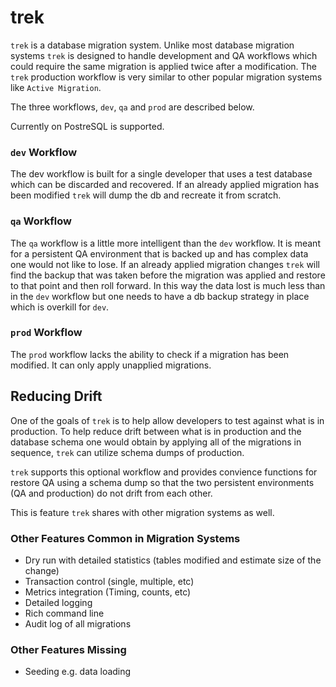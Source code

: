 # trek

`trek` is a database migration system. Unlike most database migration systems `trek` is designed to handle development and QA workflows which could require the same migration is applied twice after a modification. The `trek` production workflow is very similar to other popular migration systems like `Active Migration`.

The three workflows, `dev`, `qa` and `prod` are described below.

Currently on PostreSQL is supported.

### `dev` Workflow

The dev workflow is built for a single developer that uses a test database which can be discarded and recovered. If an already applied migration has been modified `trek` will dump the db and recreate it from scratch.

### `qa` Workflow

The `qa` workflow is a little more intelligent than the `dev` workflow. It is meant for a persistent QA environment that is backed up and has complex data one would not like to lose. If an already applied migration changes `trek` will find the backup that was taken before the migration was applied and restore to that point and then roll forward. In this way the data lost is much less than in the `dev` workflow but one needs to have a db backup strategy in place which is overkill for `dev`.

### `prod` Workflow

The `prod` workflow lacks the ability to check if a migration has been modified. It can only apply unapplied migrations.

## Reducing Drift

One of the goals of `trek` is to help allow developers to test against what is in production. To help reduce drift between what is in production and the database schema one would obtain by applying all of the migrations in sequence, `trek` can utilize schema dumps of production.

`trek` supports this optional workflow and provides convience functions for restore QA using a schema dump so that the two persistent environments (QA and production) do not drift from each other.

This is feature `trek` shares with other migration systems as well.

### Other Features Common in Migration Systems
- Dry run with detailed statistics (tables modified and estimate size of the change)
- Transaction control (single, multiple, etc)
- Metrics integration (Timing, counts, etc)
- Detailed logging
- Rich command line
- Audit log of all migrations

### Other Features Missing
- Seeding e.g. data loading



